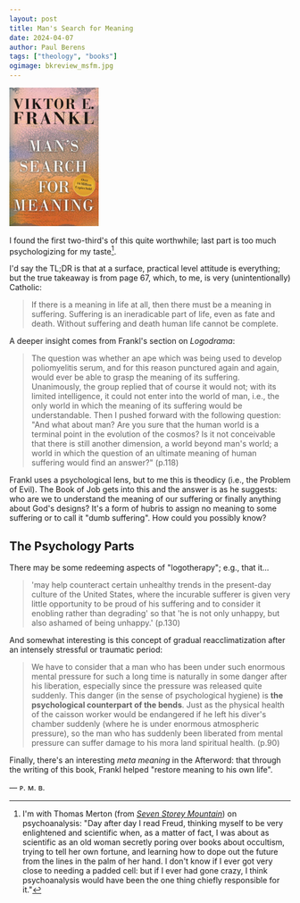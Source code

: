 ```yaml
---
layout: post
title: Man's Search for Meaning
date: 2024-04-07
author: Paul Berens
tags: ["theology", "books"]
ogimage: bkreview_msfm.jpg
---
```

<img src="/assets/og/bkreview_msfm.jpg" alt="Man's Search for Meaning by Viktor E. Frankl" style="width: 160px; height: auto;" />

I found the first two-third's of this quite worthwhile; last part is too much psychologizing for my taste[^1].

[^1]: I'm with Thomas Merton (from [*Seven Storey Mountain*](/seven-storey)) on psychoanalysis: "Day after day I read Freud, thinking myself to be very enlightened and scientific when, as a matter of fact, I was about as scientific as an old woman secretly poring over books about occultism, trying to tell her own fortune, and learning how to dope out the future from the lines in the palm of her hand. I don't know if I ever got very close to needing a padded cell: but if I ever had gone crazy, I think psychoanalysis would have been the one thing chiefly responsible for it."

I'd say the TL;DR is that at a surface, practical level attitude is everything; but the true takeaway is from page 67, which, to me, is very (unintentionally) Catholic:

> If there is a meaning in life at all, then there must be a meaning in suffering. Suffering is an ineradicable part of life, even as fate and death. Without suffering and death human life cannot be complete.

A deeper insight comes from Frankl's section on *Logodrama*:

> The question was whether an ape which was being used to develop poliomyelitis serum, and for this reason punctured again and again, would ever be able to grasp the meaning of its suffering. Unanimously, the group replied that of course it would not; with its limited intelligence, it could not enter into the world of man, i.e., the only world in which the meaning of its suffering would be understandable. Then I pushed forward with the following question: "And what about man? Are you sure that the human world is a terminal point in the evolution of the cosmos? Is it not conceivable that there is still another dimension, a world beyond man's world; a world in which the question of an ultimate meaning of human suffering would find an answer?" (p.118)

Frankl uses a psychological lens, but to me this is theodicy (i.e., the Problem of Evil). The Book of Job gets into this and the answer is as he suggests: who are we to understand the meaning of our suffering or finally anything about God's designs? It's a form of hubris to assign no meaning to some suffering or to call it "dumb suffering". How could you possibly know?

## The Psychology Parts

There may be some redeeming aspects of "logotherapy"; e.g., that it...

> 'may help counteract certain unhealthy trends in the present-day culture of the United States, where the incurable sufferer is given very little opportunity to be proud of his suffering and to consider it enobling rather than degrading' so that 'he is not only unhappy, but also ashamed of being unhappy.' (p.130)

And somewhat interesting is this concept of gradual reacclimatization after an intensely stressful or traumatic period:

> We have to consider that a man who has been under such enormous mental pressure for such a long time is naturally in some danger after his liberation, especially since the pressure was released quite suddenly. This danger (in the sense of psychological hygiene) is **the psychological counterpart of the bends**. Just as the physical health of the caisson worker would be endangered if he left his diver's chamber suddenly (where he is under enormous atmospheric pressure), so the man who has suddenly been liberated from mental pressure can suffer damage to his mora land spiritual health. (p.90)

Finally, there's an interesting *meta meaning* in the Afterword: that through the writing of this book, Frankl helped "restore meaning to his own life".

— ᴘ. ᴍ. ʙ.